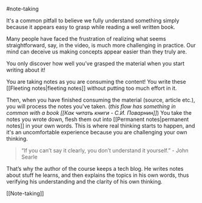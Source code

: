 #note-taking 

It's a common pitfall to believe we fully understand something simply because it appears easy to grasp while reading a well written book.

Many people have faced the frustration of realizing what seems straightforward, say, in the video, is much more challenging in practice. Our mind can deceive us making concepts appear easier than they truly are.

You only discover how well you’ve grasped the material when you start writing about it!

You are taking notes as you are consuming the content!
You write these [[Fleeting notes|fleeting notes]] without putting too much effort in it.

Then, when you have finished consuming the material (source, article etc.), you will process the notes you've taken. (*this flow has something in common with a book [[Как читать книги - С.И. Поварнин]]*)
You take the notes you wrote down, flesh them out into [[Permanent notes|permanent notes]] in your own words.
This is where real thinking starts to happen, and it's an uncomfortable experience because you are challenging your own thinking.

>“If you can’t say it clearly, you don’t understand it yourself.” - John Searle

That’s why the author of the course keeps a tech blog. 
He writes notes about stuff he learns, and then explains the topics in his own words, thus verifying his understanding and the clarity of his own thinking.

[[Note-taking]]